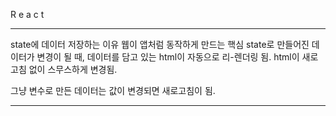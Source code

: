R e a c t

---

state에 데이터 저장하는 이유
웹이 앱처럼 동작하게 만드는 핵심
state로 만들어진 데이터가 변경이 될 때,
데이터를 담고 있는 html이 자동으로 리-렌더링 됨.
html이 새로고침 없이 스무스하게 변경됨.

그냥 변수로 만든 데이터는 값이 변경되면 새로고침이 됨.

---
